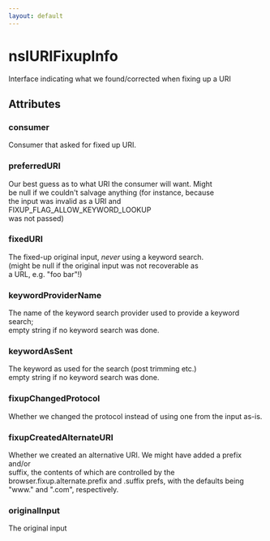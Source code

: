 ```yaml
---
layout: default
---
```


# nsIURIFixupInfo #
  
Interface indicating what we found/corrected when fixing up a URI  
  

## Attributes ##

### consumer ###
  
Consumer that asked for fixed up URI.  
  

### preferredURI ###
  
Our best guess as to what URI the consumer will want. Might  
be null if we couldn't salvage anything (for instance, because  
the input was invalid as a URI and FIXUP_FLAG_ALLOW_KEYWORD_LOOKUP  
was not passed)  
  

### fixedURI ###
  
The fixed-up original input, *never* using a keyword search.  
(might be null if the original input was not recoverable as  
a URL, e.g. "foo bar"!)  
  

### keywordProviderName ###
  
The name of the keyword search provider used to provide a keyword search;  
empty string if no keyword search was done.  
  

### keywordAsSent ###
  
The keyword as used for the search (post trimming etc.)  
empty string if no keyword search was done.  
  

### fixupChangedProtocol ###
  
Whether we changed the protocol instead of using one from the input as-is.  
  

### fixupCreatedAlternateURI ###
  
Whether we created an alternative URI. We might have added a prefix and/or  
suffix, the contents of which are controlled by the  
browser.fixup.alternate.prefix and .suffix prefs, with the defaults being  
"www." and ".com", respectively.  
  

### originalInput ###
  
The original input  
  
